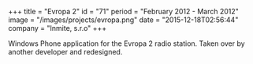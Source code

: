 +++
title = "Evropa 2"
id = "71"
period = "February 2012 - March 2012"
image = "/images/projects/evropa.png"
date = "2015-12-18T02:56:44"
company = "Inmite, s.r.o"
+++

Windows Phone application for the Evropa 2 radio station. Taken over by another developer and redesigned. 

